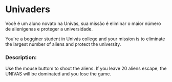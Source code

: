 # Univaders
Você é um aluno novato na Univás, sua missão é eliminar o maior número de alienígenas e proteger a universidade.

You're a begginer student in Univás college and your mission is to eliminate the largest number of aliens and protect the university.

<h3>Description:</h3>
Use the mouse buttom to shoot the aliens. If you leave 20 aliens escape, the UNIVAS will be dominated and you lose the game.
